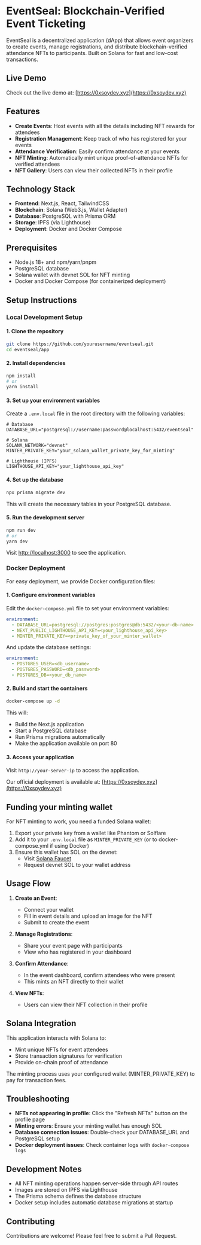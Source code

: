 # EventSeal: Blockchain-Verified Event Ticketing

EventSeal is a decentralized application (dApp) that allows event organizers to create events, manage registrations, and distribute blockchain-verified attendance NFTs to participants. Built on Solana for fast and low-cost transactions.

## Live Demo

Check out the live demo at: [https://0xsoydev.xyz](https://0xsoydev.xyz)

## Features

- **Create Events**: Host events with all the details including NFT rewards for attendees
- **Registration Management**: Keep track of who has registered for your events
- **Attendance Verification**: Easily confirm attendance at your events
- **NFT Minting**: Automatically mint unique proof-of-attendance NFTs for verified attendees
- **NFT Gallery**: Users can view their collected NFTs in their profile

## Technology Stack

- **Frontend**: Next.js, React, TailwindCSS
- **Blockchain**: Solana (Web3.js, Wallet Adapter)
- **Database**: PostgreSQL with Prisma ORM
- **Storage**: IPFS (via Lighthouse)
- **Deployment**: Docker and Docker Compose

## Prerequisites

- Node.js 18+ and npm/yarn/pnpm
- PostgreSQL database
- Solana wallet with devnet SOL for NFT minting
- Docker and Docker Compose (for containerized deployment)

## Setup Instructions

### Local Development Setup

#### 1. Clone the repository

```bash
git clone https://github.com/yourusername/eventseal.git
cd eventseal/app
```

#### 2. Install dependencies

```bash
npm install
# or
yarn install
```

#### 3. Set up your environment variables

Create a `.env.local` file in the root directory with the following variables:

```
# Database
DATABASE_URL="postgresql://username:password@localhost:5432/eventseal"

# Solana
SOLANA_NETWORK="devnet"
MINTER_PRIVATE_KEY="your_solana_wallet_private_key_for_minting"

# Lighthouse (IPFS)
LIGHTHOUSE_API_KEY="your_lighthouse_api_key"
```

#### 4. Set up the database

```bash
npx prisma migrate dev
```

This will create the necessary tables in your PostgreSQL database.

#### 5. Run the development server

```bash
npm run dev
# or
yarn dev
```

Visit [http://localhost:3000](http://localhost:3000) to see the application.

### Docker Deployment

For easy deployment, we provide Docker configuration files:

#### 1. Configure environment variables

Edit the `docker-compose.yml` file to set your environment variables:

```yaml
environment:
  - DATABASE_URL=postgresql://postgres:postgres@db:5432/<your-db-name>
  - NEXT_PUBLIC_LIGHTHOUSE_API_KEY=<your_lighthouse_api_key>
  - MINTER_PRIVATE_KEY=<private_key_of_your_minter_wallet>
```

And update the database settings:

```yaml
environment:
  - POSTGRES_USER=<db_username>
  - POSTGRES_PASSWORD=<db_password>
  - POSTGRES_DB=<your_db_name>
```

#### 2. Build and start the containers

```bash
docker-compose up -d
```

This will:
- Build the Next.js application
- Start a PostgreSQL database
- Run Prisma migrations automatically
- Make the application available on port 80

#### 3. Access your application

Visit `http://your-server-ip` to access the application.

Our official deployment is available at: [https://0xsoydev.xyz](https://0xsoydev.xyz)

## Funding your minting wallet

For NFT minting to work, you need a funded Solana wallet:

1. Export your private key from a wallet like Phantom or Solflare
2. Add it to your `.env.local` file as `MINTER_PRIVATE_KEY` (or to docker-compose.yml if using Docker)
3. Ensure this wallet has SOL on the devnet:
   - Visit [Solana Faucet](https://faucet.solana.com/)
   - Request devnet SOL to your wallet address

## Usage Flow

1. **Create an Event**:
   - Connect your wallet
   - Fill in event details and upload an image for the NFT
   - Submit to create the event

2. **Manage Registrations**:
   - Share your event page with participants
   - View who has registered in your dashboard

3. **Confirm Attendance**:
   - In the event dashboard, confirm attendees who were present
   - This mints an NFT directly to their wallet

4. **View NFTs**:
   - Users can view their NFT collection in their profile

## Solana Integration

This application interacts with Solana to:
- Mint unique NFTs for event attendees
- Store transaction signatures for verification
- Provide on-chain proof of attendance

The minting process uses your configured wallet (MINTER_PRIVATE_KEY) to pay for transaction fees.

## Troubleshooting

- **NFTs not appearing in profile**: Click the "Refresh NFTs" button on the profile page
- **Minting errors**: Ensure your minting wallet has enough SOL
- **Database connection issues**: Double-check your DATABASE_URL and PostgreSQL setup
- **Docker deployment issues**: Check container logs with `docker-compose logs`

## Development Notes

- All NFT minting operations happen server-side through API routes
- Images are stored on IPFS via Lighthouse
- The Prisma schema defines the database structure
- Docker setup includes automatic database migrations at startup

## Contributing

Contributions are welcome! Please feel free to submit a Pull Request.
